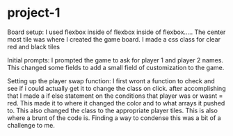 # project-1

Board setup: I used flexbox inside of flexbox inside of flexbox..... The center most tile was where I created the game board. I made a css class for clear red and black tiles

Initial prompts: I prompted the game to ask for player 1 and player 2 names. This changed some fields to add a small field of customization to the game.

Setting up the player swap function: I first wront a function to check and see if i could actually get it to change the class on click. after accomplishing that I made a if else statement on the conditions that player was or wasnt = red. This made it to where it changed the color and to what arrays it pushed to. This also changed the class to the appropriate player tiles. This is also where a brunt of the code is. Finding a way to condense this was a bit of a challenge to me.

